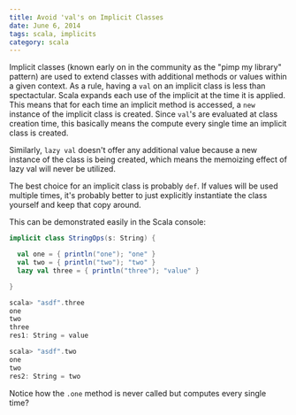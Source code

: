 ```yaml
---
title: Avoid 'val's on Implicit Classes
date: June 6, 2014
tags: scala, implicits
category: scala
---
```


Implicit classes (known early on in the community as the "pimp my library" pattern) are used to extend classes
with additional methods or values within a given context.  As a rule, having a `val` on an implicit class is less
than spectactular.  Scala expands each use of the implicit at the time it is applied.  This means that for each time
an implicit method is accessed, a `new` instance of the implicit class is created.  Since `val`'s are evaluated at class
creation time, this basically means the compute every single time an implicit class is created.

Similarly, `lazy val` doesn't offer any additional value because a new instance of the class is being created, which means
the memoizing effect of lazy val will never be utilized.

The best choice for an implicit class is probably `def`.  If values will be used multiple times, it's probably better to just
explicitly instantiate the class yourself and keep that copy around.

This can be demonstrated easily in the Scala console:

```scala
implicit class StringOps(s: String) {

  val one = { println("one"); "one" }
  val two = { println("two"); "two" }
  lazy val three = { println("three"); "value" }

}

scala> "asdf".three
one
two
three
res1: String = value

scala> "asdf".two
one
two
res2: String = two
```

Notice how the `.one` method is never called but computes every single time?
